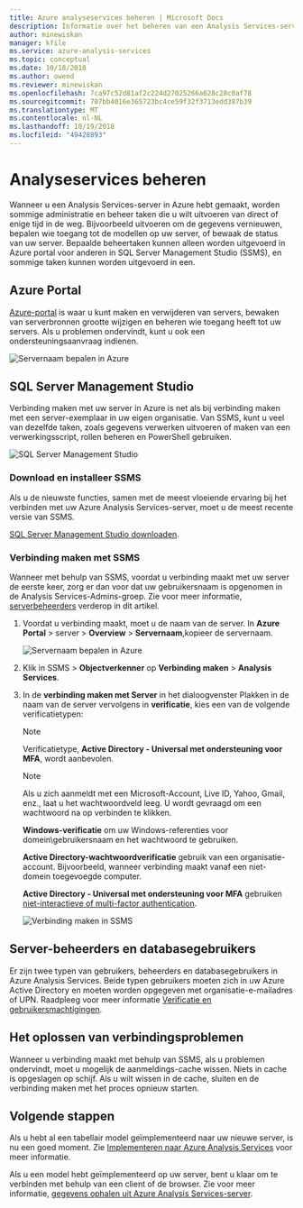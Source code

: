 ```yaml
---
title: Azure analyseservices beheren | Microsoft Docs
description: Informatie over het beheren van een Analysis Services-server in Azure.
author: minewiskan
manager: kfile
ms.service: azure-analysis-services
ms.topic: conceptual
ms.date: 10/18/2018
ms.author: owend
ms.reviewer: minewiskan
ms.openlocfilehash: 7ca97c52d81af2c224d27025266a628c28c0af78
ms.sourcegitcommit: 707bb4016e365723bc4ce59f32f3713edd387b39
ms.translationtype: MT
ms.contentlocale: nl-NL
ms.lasthandoff: 10/19/2018
ms.locfileid: "49428893"
---
```

# <a name="manage-analysis-services"></a>Analyseservices beheren
Wanneer u een Analysis Services-server in Azure hebt gemaakt, worden sommige administratie en beheer taken die u wilt uitvoeren van direct of enige tijd in de weg. Bijvoorbeeld uitvoeren om de gegevens vernieuwen, bepalen wie toegang tot de modellen op uw server, of bewaak de status van uw server. Bepaalde beheertaken kunnen alleen worden uitgevoerd in Azure portal voor anderen in SQL Server Management Studio (SSMS), en sommige taken kunnen worden uitgevoerd in een.

## <a name="azure-portal"></a>Azure Portal
[Azure-portal](http://portal.azure.com/) is waar u kunt maken en verwijderen van servers, bewaken van serverbronnen grootte wijzigen en beheren wie toegang heeft tot uw servers.  Als u problemen ondervindt, kunt u ook een ondersteuningsaanvraag indienen.

![Servernaam bepalen in Azure](./media/analysis-services-manage/aas-manage-portal.png)

## <a name="sql-server-management-studio"></a>SQL Server Management Studio
Verbinding maken met uw server in Azure is net als bij verbinding maken met een server-exemplaar in uw eigen organisatie. Van SSMS, kunt u veel van dezelfde taken, zoals gegevens verwerken uitvoeren of maken van een verwerkingsscript, rollen beheren en PowerShell gebruiken.
  
![SQL Server Management Studio](./media/analysis-services-manage/aas-manage-ssms.png)

### <a name="download-and-install-ssms"></a>Download en installeer SSMS
Als u de nieuwste functies, samen met de meest vloeiende ervaring bij het verbinden met uw Azure Analysis Services-server, moet u de meest recente versie van SSMS. 

[SQL Server Management Studio downloaden](https://docs.microsoft.com/sql/ssms/download-sql-server-management-studio-ssms).


### <a name="to-connect-with-ssms"></a>Verbinding maken met SSMS
 Wanneer met behulp van SSMS, voordat u verbinding maakt met uw server de eerste keer, zorg er dan voor dat uw gebruikersnaam is opgenomen in de Analysis Services-Admins-groep. Zie voor meer informatie, [serverbeheerders](#server-administrators) verderop in dit artikel.

1. Voordat u verbinding maakt, moet u de naam van de server. In **Azure Portal** > server > **Overview** > **Servernaam**,kopieer de servernaam.
   
    ![Servernaam bepalen in Azure](./media/analysis-services-deploy/aas-deploy-get-server-name.png)
2. Klik in SSMS > **Objectverkenner** op **Verbinding maken** > **Analysis Services**.
3. In de **verbinding maken met Server** in het dialoogvenster Plakken in de naam van de server vervolgens in **verificatie**, kies een van de volgende verificatietypen:   
    > [!NOTE]
    > Verificatietype, **Active Directory - Universal met ondersteuning voor MFA**, wordt aanbevolen.

    > [!NOTE]
    > Als u zich aanmeldt met een Microsoft-Account, Live ID, Yahoo, Gmail, enz., laat u het wachtwoordveld leeg. U wordt gevraagd om een wachtwoord na op verbinden te klikken.

    **Windows-verificatie** om uw Windows-referenties voor domein\gebruikersnaam en het wachtwoord te gebruiken.

    **Active Directory-wachtwoordverificatie** gebruik van een organisatie-account. Bijvoorbeeld, wanneer verbinding maakt vanaf een niet-domein toegevoegde computer.

    **Active Directory - Universal met ondersteuning voor MFA** gebruiken [niet-interactieve of multi-factor authentication](../sql-database/sql-database-ssms-mfa-authentication.md). 
   
    ![Verbinding maken in SSMS](./media/analysis-services-manage/aas-manage-connect-ssms.png)

## <a name="server-administrators-and-database-users"></a>Server-beheerders en databasegebruikers
Er zijn twee typen van gebruikers, beheerders en databasegebruikers in Azure Analysis Services. Beide typen gebruikers moeten zich in uw Azure Active Directory en moeten worden opgegeven met organisatie-e-mailadres of UPN. Raadpleeg voor meer informatie [Verificatie en gebruikersmachtigingen](analysis-services-manage-users.md).


## <a name="troubleshooting-connection-problems"></a>Het oplossen van verbindingsproblemen
Wanneer u verbinding maakt met behulp van SSMS, als u problemen ondervindt, moet u mogelijk de aanmeldings-cache wissen. Niets in cache is opgeslagen op schijf. Als u wilt wissen in de cache, sluiten en de verbinding maken met het proces opnieuw starten. 

## <a name="next-steps"></a>Volgende stappen
Als u hebt al een tabellair model geïmplementeerd naar uw nieuwe server, is nu een goed moment. Zie [Implementeren naar Azure Analysis Services](analysis-services-deploy.md) voor meer informatie.

Als u een model hebt geïmplementeerd op uw server, bent u klaar om te verbinden met behulp van een client of de browser. Zie voor meer informatie, [gegevens ophalen uit Azure Analysis Services-server](analysis-services-connect.md).

